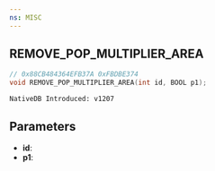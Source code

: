 ```yaml
---
ns: MISC
---
```

## REMOVE_POP_MULTIPLIER_AREA

```c
// 0x88CB484364EFB37A 0xFBDBE374
void REMOVE_POP_MULTIPLIER_AREA(int id, BOOL p1);
```

```
NativeDB Introduced: v1207
```

## Parameters
* **id**:
* **p1**:
